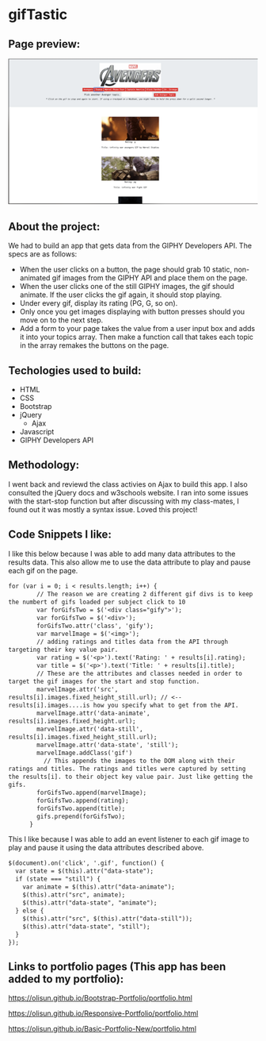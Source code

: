 # gifTastic

## Page preview: 
![](assets/images/screen-shot.png)

## About the project:
We had to build an app that gets data from the GIPHY Developers API. The specs are as follows:

  * When the user clicks on a button, the page should grab 10 static, non-animated gif images from the GIPHY API and place them on the page.
  * When the user clicks one of the still GIPHY images, the gif should animate. If the user clicks the gif again, it should stop playing.
  * Under every gif, display its rating (PG, G, so on).
  * Only once you get images displaying with button presses should you move on to the next step.
  * Add a form to your page takes the value from a user input box and adds it into your topics array. Then make a function call that takes each topic in the array remakes the buttons on the page.

## Techologies used to build:
  * HTML
  * CSS
  * Bootstrap
  * jQuery
    * Ajax
  * Javascript
  * GIPHY Developers API

## Methodology:

I went back and reviewd the class activies on Ajax to build this app. I also consulted the jQuery docs and w3schools website. I ran into some issues with the start-stop function but after discussing with my class-mates, I found out it was mostly a syntax issue. Loved this project!

## Code Snippets I like:
I like this below because I was able to add many data attributes to the results data. This also allow me to use the data attribute to play and pause each gif on the page.
```
for (var i = 0; i < results.length; i++) {
        // The reason we are creating 2 different gif divs is to keep the numbert of gifs loaded per subject click to 10
        var forGifsTwo = $('<div class="gify">');
        var forGifsTwo = $('<div>');
        forGifsTwo.attr('class', 'gify');
        var marvelImage = $('<img>');
        // adding ratings and titles data from the API through targeting their key value pair.
        var rating = $('<p>').text('Rating: ' + results[i].rating);
        var title = $('<p>').text('Title: ' + results[i].title);
        // These are the attributes and classes needed in order to target the gif images for the start and stop function.
        marvelImage.attr('src', results[i].images.fixed_height_still.url); // <-- results[i].images....is how you specify what to get from the API.
        marvelImage.attr('data-animate', results[i].images.fixed_height.url);
        marvelImage.attr('data-still', results[i].images.fixed_height_still.url);
        marvelImage.attr('data-state', 'still');
        marvelImage.addClass('gif')
          // This appends the images to the DOM along with their ratings and titles. The ratings and titles were captured by setting the results[i]. to their object key value pair. Just like getting the gifs.
        forGifsTwo.append(marvelImage);
        forGifsTwo.append(rating);
        forGifsTwo.append(title);
        gifs.prepend(forGifsTwo);
      }
```
This I like because I was able to add an event listener to each gif image to play and pause it using the data attributes described above.
```
$(document).on('click', '.gif', function() {
  var state = $(this).attr("data-state");
  if (state === "still") {
    var animate = $(this).attr("data-animate");
    $(this).attr("src", animate);
    $(this).attr("data-state", "animate");
  } else {
    $(this).attr("src", $(this).attr("data-still"));
    $(this).attr("data-state", "still");
  }
});
```

## Links to portfolio pages (This app has been added to my portfolio): 

https://olisun.github.io/Bootstrap-Portfolio/portfolio.html

https://olisun.github.io/Responsive-Portfolio/portfolio.html

https://olisun.github.io/Basic-Portfolio-New/portfolio.html